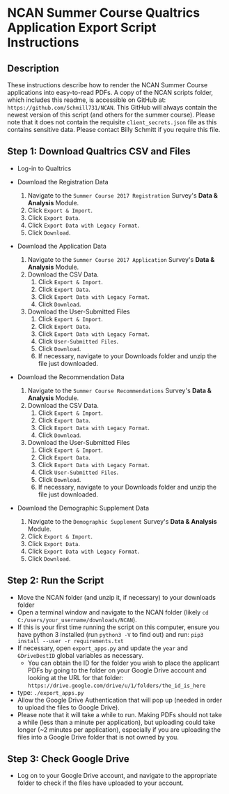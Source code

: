 # NCAN Summer Course Qualtrics Application Export Script Instructions

## Description

These instructions describe how to render the NCAN Summer Course applications into easy-to-read PDFs. A copy of the NCAN scripts folder, which includes this readme, is accessible on GitHub at: `https://github.com/Schmill731/NCAN`. This GitHub will always contain the newest version of this script (and others for the summer course). Please note that it does not contain the requisite `client_secrets.json` file as this contains sensitive data. Please contact Billy Schmitt if you require this file.

## Step 1: Download Qualtrics CSV and Files

* Log-in to Qualtrics
* Download the Registration Data
	1. Navigate to the `Summer Course 2017 Registration` Survey's **Data & Analysis** Module.
	1. Click `Export & Import`.
	1. Click `Export Data`.
	1. Click `Export Data with Legacy Format`.
	1. Click `Download`.
	
* Download the Application Data
	1. Navigate to the `Summer Course 2017 Application` Survey's **Data & Analysis** Module.
	1. Download the CSV Data.
		1. Click `Export & Import`.
		1. Click `Export Data`.
		1. Click `Export Data with Legacy Format`.
		1. Click `Download`.
	1. Download the User-Submitted Files 
		1. Click `Export & Import`.
		1. Click `Export Data`.
		1. Click `Export Data with Legacy Format`.
		1. Click `User-Submitted Files`.
		1. Click `Download`.
		1. If necessary, navigate to your Downloads folder and unzip the file just downloaded.
		
* Download the Recommendation Data
	1. Navigate to the `Summer Course Recommendations` Survey's **Data & Analysis** Module.
	1. Download the CSV Data.
		1. Click `Export & Import`.
		1. Click `Export Data`.
		1. Click `Export Data with Legacy Format`.
		1. Click `Download`.
	1. Download the User-Submitted Files 
		1. Click `Export & Import`.
		1. Click `Export Data`.
		1. Click `Export Data with Legacy Format`.
		1. Click `User-Submitted Files`.
		1. Click `Download`.
		1. If necessary, navigate to your Downloads folder and unzip the file just downloaded.

* Download the Demographic Supplement Data
	1. Navigate to the `Demographic Supplement` Survey's **Data & Analysis** Module.
	1. Click `Export & Import`.
	1. Click `Export Data`.
	1. Click `Export Data with Legacy Format`.
	1. Click `Download`.

## Step 2: Run the Script

* Move the NCAN folder (and unzip it, if necessary) to your downloads folder
* Open a terminal window and navigate to the NCAN folder (likely `cd C:/users/your_username/downloads/NCAN`).
* If this is your first time running the script on this computer, ensure you have python 3 installed (run `python3 -V` to find out) and run: `pip3 install --user -r requirements.txt`
* If necessary, open `export_apps.py` and update the `year` and `GDriveDestID` global variables as necessary.
	* You can obtain the ID for the folder you wish to place the applicant PDFs by going to the folder on your Google Drive account and looking at the URL for that folder: `https://drive.google.com/drive/u/1/folders/the_id_is_here`
* type: `./export_apps.py`
* Allow the Google Drive Authentication that will pop up (needed in order to upload the files to Google Drive).
* Please note that it will take a while to run. Making PDFs should not take a while (less than a minute per application), but uploading could take longer (~2 minutes per application), especially if you are uploading the files into a Google Drive folder that is not owned by you.

## Step 3: Check Google Drive

* Log on to your Google Drive account, and navigate to the appropriate folder to check if the files have uploaded to your account.